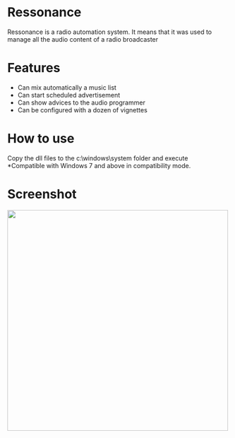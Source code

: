 <h1>Ressonance</h1>
Ressonance is a radio automation system. It means that it was used to manage all the audio content of a radio broadcaster

<h1>Features</h1>
<ul>
  <li>Can mix automatically a music list</li>
  <li>Can start scheduled advertisement</li>
  <li>Can show advices to the audio programmer</li>
  <li>Can be configured with a dozen of vignettes</li>
</ul>

<h1>How to use</h1>
Copy the dll files to the c:\windows\system folder and execute

<br />
*Compatible with Windows 7 and above in compatibility mode.

<h1>Screenshot</h1>
<img src="https://drive.google.com/uc?id=1jPYYxIFnSRYP0P-21JvDQP2DHb7eie_A" width=500></img>
